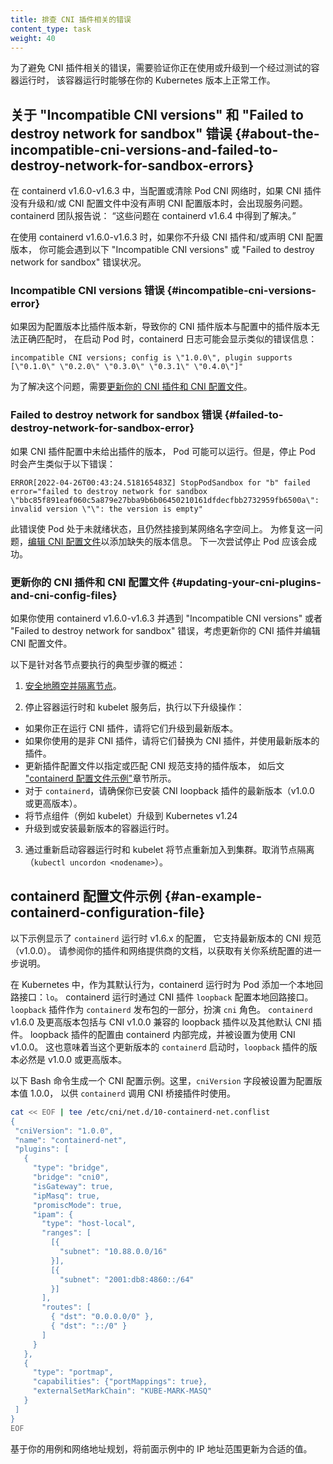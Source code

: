 ```yaml
---
title: 排查 CNI 插件相关的错误
content_type: task
weight: 40
---
```

<!--
title: Troubleshooting CNI plugin-related errors
content_type: task
reviewers:
- mikebrow
- divya-mohan0209
weight: 40
-->

<!-- overview -->

<!--
To avoid CNI plugin-related errors, verify that you are using or upgrading to a
container runtime that has been tested to work correctly with your version of
Kubernetes.
-->

为了避免 CNI 插件相关的错误，需要验证你正在使用或升级到一个经过测试的容器运行时，
该容器运行时能够在你的 Kubernetes 版本上正常工作。

<!--
## About the "Incompatible CNI versions" and "Failed to destroy network for sandbox" errors
-->

## 关于 "Incompatible CNI versions" 和 "Failed to destroy network for sandbox" 错误   {#about-the-incompatible-cni-versions-and-failed-to-destroy-network-for-sandbox-errors} 

<!--
Service issues exist for pod CNI network setup and tear down in containerd
v1.6.0-v1.6.3 when the CNI plugins have not been upgraded and/or the CNI config
version is not declared in the CNI config files. The containerd team reports,
"these issues are resolved in containerd v1.6.4."

With containerd v1.6.0-v1.6.3, if you do not upgrade the CNI plugins and/or
declare the CNI config version, you might encounter the following "Incompatible
CNI versions" or "Failed to destroy network for sandbox" error conditions.
-->

在 containerd v1.6.0-v1.6.3 中，当配置或清除 Pod CNI 网络时，如果 CNI 插件没有升级和/或
CNI 配置文件中没有声明 CNI 配置版本时，会出现服务问题。containerd 团队报告说：
“这些问题在 containerd v1.6.4 中得到了解决。”

在使用 containerd v1.6.0-v1.6.3 时，如果你不升级 CNI 插件和/或声明 CNI 配置版本，
你可能会遇到以下 "Incompatible CNI versions" 或 "Failed to destroy network for sandbox"
错误状况。

<!--
### Incompatible CNI versions error
-->

### Incompatible CNI versions 错误   {#incompatible-cni-versions-error}

<!--
If the version of your CNI plugin does not correctly match the plugin version in
the config because the config version is later than the plugin version, the
containerd log will likely show an error message on startup of a pod similar
to:
-->

如果因为配置版本比插件版本新，导致你的 CNI 插件版本与配置中的插件版本无法正确匹配时，
在启动 Pod 时，containerd 日志可能会显示类似的错误信息：

```
incompatible CNI versions; config is \"1.0.0\", plugin supports [\"0.1.0\" \"0.2.0\" \"0.3.0\" \"0.3.1\" \"0.4.0\"]"
```

<!--
To fix this issue, [update your CNI plugins and CNI config files](#updating-your-cni-plugins-and-cni-config-files).
-->

为了解决这个问题，需要[更新你的 CNI 插件和 CNI 配置文件](#updating-your-cni-plugins-and-cni-config-files)。

<!--
### Failed to destroy network for sandbox error
-->

### Failed to destroy network for sandbox 错误   {#failed-to-destroy-network-for-sandbox-error} 

<!--
If the version of the plugin is missing in the CNI plugin config, the pod may
run. However, stopping the pod generates an error similar to:
-->

如果 CNI 插件配置中未给出插件的版本，
Pod 可能可以运行。但是，停止 Pod 时会产生类似于以下错误：

```
ERROR[2022-04-26T00:43:24.518165483Z] StopPodSandbox for "b" failed
error="failed to destroy network for sandbox \"bbc85f891eaf060c5a879e27bba9b6b06450210161dfdecfbb2732959fb6500a\": invalid version \"\": the version is empty"
```

<!--
This error leaves the pod in the not-ready state with a network namespace still
attached. To recover from this problem, [edit the CNI config file](#updating-your-cni-plugins-and-cni-config-files) to add
the missing version information. The next attempt to stop the pod should
be successful.
-->

此错误使 Pod 处于未就绪状态，且仍然挂接到某网络名字空间上。
为修复这一问题，[编辑 CNI 配置文件](#updating-your-cni-plugins-and-cni-config-files)以添加缺失的版本信息。
下一次尝试停止 Pod 应该会成功。

<!--
### Updating your CNI plugins and CNI config files
-->

### 更新你的 CNI 插件和 CNI 配置文件   {#updating-your-cni-plugins-and-cni-config-files}

<!--
If you're using containerd v1.6.0-v1.6.3 and encountered "Incompatible CNI
versions" or "Failed to destroy network for sandbox" errors, consider updating
your CNI plugins and editing the CNI config files.

Here's an overview of the typical steps for each node:
-->

如果你使用 containerd v1.6.0-v1.6.3 并遇到 "Incompatible CNI versions" 或者
"Failed to destroy network for sandbox" 错误，考虑更新你的 CNI 插件并编辑 CNI 配置文件。

以下是针对各节点要执行的典型步骤的概述：

<!--
1. [Safely drain and cordon the node](/docs/tasks/administer-cluster/safely-drain-node/).
-->

1. [安全地腾空并隔离节点](/zh-cn/docs/tasks/administer-cluster/safely-drain-node/)。

<!--
2. After stopping your container runtime and kubelet services, perform the
   following upgrade operations:

   - If you're running CNI plugins, upgrade them to the latest version.
   - If you're using non-CNI plugins, replace them with CNI plugins. Use the
     latest version of the plugins.
   - Update the plugin configuration file to specify or match a version of the
     CNI specification that the plugin supports, as shown in the following
     ["An example containerd configuration file"](#an-example-containerd-configuration-file) section.
   - For `containerd`, ensure that you have installed the latest version (v1.0.0 or later)
     of the CNI loopback plugin.
   - Upgrade node components (for example, the kubelet) to Kubernetes v1.24
   - Upgrade to or install the most current version of the container runtime.
-->

2. 停止容器运行时和 kubelet 服务后，执行以下升级操作：
  - 如果你正在运行 CNI 插件，请将它们升级到最新版本。
  - 如果你使用的是非 CNI 插件，请将它们替换为 CNI 插件，并使用最新版本的插件。
  - 更新插件配置文件以指定或匹配 CNI 规范支持的插件版本，
    如后文 ["containerd 配置文件示例"](#an-example-containerd-configuration-file)章节所示。
  - 对于 `containerd`，请确保你已安装 CNI loopback 插件的最新版本（v1.0.0 或更高版本）。
  - 将节点组件（例如 kubelet）升级到 Kubernetes v1.24
  - 升级到或安装最新版本的容器运行时。

<!--
3. Bring the node back into your cluster by restarting your container runtime
   and kubelet. Uncordon the node (`kubectl uncordon <nodename>`).
-->

3. 通过重新启动容器运行时和 kubelet 将节点重新加入到集群。取消节点隔离（`kubectl uncordon <nodename>`）。

<!--
## An example containerd configuration file
-->

## containerd 配置文件示例   {#an-example-containerd-configuration-file}

<!--
The following example shows a configuration for `containerd` runtime v1.6.x,
which supports a recent version of the CNI specification (v1.0.0).

Please see the documentation from your plugin and networking provider for
further instructions on configuring your system.
-->

以下示例显示了 `containerd` 运行时 v1.6.x 的配置，
它支持最新版本的 CNI 规范（v1.0.0）。
请参阅你的插件和网络提供商的文档，以获取有关你系统配置的进一步说明。

<!--
On Kubernetes, containerd runtime adds a loopback interface, `lo`, to pods as a
default behavior. The containerd runtime configures the loopback interface via a
CNI plugin, `loopback`. The `loopback` plugin is distributed as part of the
`containerd` release packages that have the `cni` designation. `containerd`
v1.6.0 and later includes a CNI v1.0.0-compatible loopback plugin as well as
other default CNI plugins. The configuration for the loopback plugin is done
internally by containerd, and is set to use CNI v1.0.0. This also means that the
version of the `loopback` plugin must be v1.0.0 or later when this newer version
`containerd` is started.
-->

在 Kubernetes 中，作为其默认行为，containerd 运行时为 Pod 添加一个本地回路接口：`lo`。
containerd 运行时通过 CNI 插件 `loopback` 配置本地回路接口。  
`loopback` 插件作为 `containerd` 发布包的一部分，扮演 `cni` 角色。
`containerd` v1.6.0 及更高版本包括与 CNI v1.0.0 兼容的 loopback 插件以及其他默认 CNI 插件。
loopback 插件的配置由 containerd 内部完成，并被设置为使用 CNI v1.0.0。
这也意味着当这个更新版本的 `containerd` 启动时，`loopback` 插件的版本必然是 v1.0.0 或更高版本。

<!--
The following bash command generates an example CNI config. Here, the 1.0.0
value for the config version is assigned to the `cniVersion` field for use when
`containerd` invokes the CNI bridge plugin.
-->

以下 Bash 命令生成一个 CNI 配置示例。这里，`cniVersion` 字段被设置为配置版本值 1.0.0，
以供 `containerd` 调用 CNI 桥接插件时使用。

```bash
cat << EOF | tee /etc/cni/net.d/10-containerd-net.conflist
{
 "cniVersion": "1.0.0",
 "name": "containerd-net",
 "plugins": [
   {
     "type": "bridge",
     "bridge": "cni0",
     "isGateway": true,
     "ipMasq": true,
     "promiscMode": true,
     "ipam": {
       "type": "host-local",
       "ranges": [
         [{
           "subnet": "10.88.0.0/16"
         }],
         [{
           "subnet": "2001:db8:4860::/64"
         }]
       ],
       "routes": [
         { "dst": "0.0.0.0/0" },
         { "dst": "::/0" }
       ]
     }
   },
   {
     "type": "portmap",
     "capabilities": {"portMappings": true},
     "externalSetMarkChain": "KUBE-MARK-MASQ"
   }
 ]
}
EOF
```

<!--
Update the IP address ranges in the preceding example with ones that are based
on your use case and network addressing plan.
-->
基于你的用例和网络地址规划，将前面示例中的 IP 地址范围更新为合适的值。
